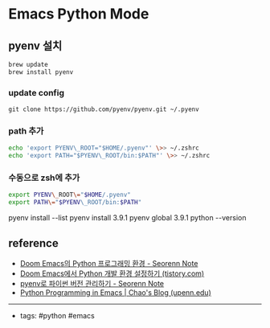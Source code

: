# Emacs Python Mode

## pyenv 설치

```zsh
brew update
brew install pyenv
```

### update config
```
git clone https://github.com/pyenv/pyenv.git ~/.pyenv
```

### path 추가 
```zsh
echo 'export PYENV\_ROOT="$HOME/.pyenv"' \>> ~/.zshrc
echo 'export PATH="$PYENV\_ROOT/bin:$PATH"' \>> ~/.zshrc
```

### 수동으로 zsh에 추가
```zsh
export PYENV\_ROOT\="$HOME/.pyenv"
export PATH\="$PYENV\_ROOT/bin:$PATH"
```

pyenv install --list
pyenv install 3.9.1
pyenv global 3.9.1
python --version

## reference
- [Doom Emacs의 Python 프로그래밍 환경 - Seorenn Note](https://seorenn.github.io/note/doom-emacs-python-env.html)
- [Doom Emacs에서 Python 개발 환경 설정하기 (tistory.com)](https://seorenn.tistory.com/160)
- [pyenv로 파이썬 버전 관리하기 - Seorenn Note](https://seorenn.github.io/note/pyenv-manage-python-version.html)
- [Python Programming in Emacs | Chao's Blog (upenn.edu)](https://www.seas.upenn.edu/~chaoliu/2017/09/01/python-programming-in-emacs/)

----
- tags: #python #emacs 